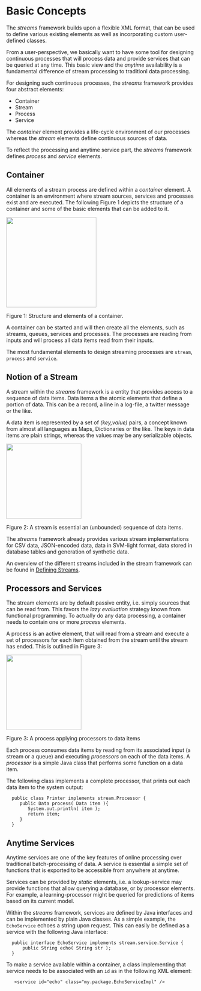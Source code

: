 # <a id="concepts"></a>Basic Concepts

The *streams* framework builds upon a flexible XML format, that can be
used to define various existing elements as well as incorporating custom
user-defined classes.

From a user-perspective, we basically want to have some tool for
designing continuous processes that will process data and provide
services that can be queried at any time. This basic view and the
*anytime* availability is a fundamental difference of stream
processing to traditionl data processing.

For designing such continuous processes, the *streams* framework
provides four abstract elements:

   - Container
   - Stream
   - Process
   - Service

The *container* element provides a life-cycle environment of our
processes whereas the *stream* elements define continuous sources of
data.

To reflect the processing and anytime service part, the *streams*
framework defines *process* and *service* elements.


## <a id="container"></a>Container

All elements of a stream process are defined within a *container* element.
A container is an environment where stream sources, services and processes
exist and are executed.
The following Figure 1 depicts the structure of a container and some of
the basic elements that can be added to it. 

<div class="figure">
   <img src="container-elements.png" style="height: 240px;"/>
   <p>Figure 1: Structure and elements of a container.</p>
</div>

A container can be started and will then create all the elements, such
as streams, queues, services and processes. The processes are reading
from inputs and will process all data items read from their inputs.

The most fundamental elements to design streaming processes are
`stream`, `process` and `service`.

## <a id="stream"></a>Notion of a Stream

A stream within the *streams* framework is a entity that provides
access to a sequence of data items. Data items a the atomic elements
that define a portion of data. This can be a record, a line in a
log-file, a twitter message or the like.

A data item is represented by a set of *(key,value)* pairs, a concept
known from almost all languages as Maps, Dictionaries or the like.
The keys in data items are plain strings, whereas the values may be
any serializable objects.

<div class="figure"><a id="fig:stream-items"></a>
   <img src="stream-items.png" style="height: 200px;" />
   <p>Figure 2: A stream is essential an (unbounded) sequence of data items.</p>
</div>

The *streams* framework already provides various stream implementations
for CSV data, JSON-encoded data, data in SVM-light format, data stored
in database tables and generation of synthetic data.

An overview of the different streams included in the stream framework
can be found in [Defining Streams](streams.html).

## <a id="process"></a>Processors and Services

The stream elements are by default passive entity, i.e. simply sources
that can be read from. This favors the *lazy evaluation* strategy
known from functional programming. To actually do any data processing,
a container needs to contain one or more *process* elements.

A process is an active element, that will read from a stream and execute
a set of processors for each item obtained from the stream until the stream
has ended. This is outlined in Figure 3:

<div class="figure">
   <img src="inside-process.png" style="height: 200px;"/>
   <p>Figure 3: A process applying processors to data items</p>
</div>

Each process consumes data items by reading from its associated input (a stream
or a queue) and executing *processors* on each of the data items. A *processor*
is a simple Java class that performs some function on a data item. 

The following class implements a complete processor, that prints out each data
item to the system output:

      public class Printer implements stream.Processor {
         public Data process( Data item ){
            System.out.println( item );
            return item;
         }
      }


## <a id="service"></a>Anytime Services

Anytime services are one of the key features of online processing over
traditional batch-processing of data. A service is essential a simple
set of functions that is exported to be accessible from anywhere at
anytime.

Services can be provided by *static* elements, i.e. a lookup-service
may provide functions that allow querying a database, or by processor
elements. For example, a learning-processor might be queried for
predictions of items based on its current model.

Within the *streams* framework, services are defined by Java
interfaces and can be implemented by plain Java classes. As a simple
example, the `EchoService` echoes a string upon request. This can
easily be defined as a service with the following Java interface:

      public interface EchoService implements stream.service.Service {
          public String echo( String str );
      }

To make a service available within a container, a class implementing
that service needs to be associated with an `id` as in the following
XML element:

       <service id="echo" class="my.package.EchoServiceImpl" />




